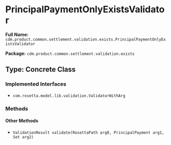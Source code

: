 # PrincipalPaymentOnlyExistsValidator

**Full Name:** `cdm.product.common.settlement.validation.exists.PrincipalPaymentOnlyExistsValidator`

**Package:** `cdm.product.common.settlement.validation.exists`

## Type: Concrete Class

### Implemented Interfaces

- `com.rosetta.model.lib.validation.ValidatorWithArg`

### Methods

#### Other Methods

- `ValidationResult validate(RosettaPath arg0, PrincipalPayment arg1, Set arg2)`

